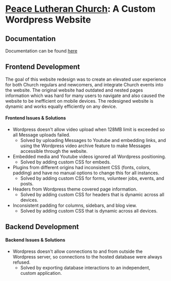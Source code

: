 # [Peace Lutheran Church](https://peacelc.com): A Custom Wordpress Website   

## Documentation
Documentation can be found [here](https://docs.google.com/document/d/15RkCXNSL9OtPKiphF9jgUPiGUlcWiMuyPx_aq3dzQ9E/edit?usp=sharing)

## Frontend Development   
The goal of this website redesign was to create an elevated user experience for both Church regulars and newcomers, and integrate Church events into the website. The original website had outdated and nested pages information which was hard for many users to navigate and also caused the website to be inefficient on mobile devices. The redesigned website is dynamic and works equally efficiently on any device. 

#### Frontend Issues & Solutions  

- Wordpress doesn't allow video upload when 128MB limit is exceeded so all Message uploads failed.
  - Solved by uploading Messages to Youtube and embedding links, and using the Wordpress video archive feature to make Messages accessible through the website.
- Embedded media and Youtube videos ignored all Wordpress positioning.
  - Solved by adding custom CSS for embeds. 
- Plugins from different origins had inconsistent CSS (fonts, colors, padding) and have no manual options to change this for all instances.
  - Solved by adding custom CSS for forms, volunteer jobs, events, and posts.
- Headers from Wordpress theme covered page information.
  - Solved by adding custom CSS for headers that is dynamic across all devices.
- Inconsistent padding for columns, sidebars, and blog view.
  - Solved by adding custom CSS that is dynamic across all devices.
 

## Backend Development   
#### Backend Issues & Solutions   
- Wordpress doesn't allow connections to and from outside the Wordpress server, so connections to the hosted database were always refused.
  - Solved by exporting database interactions to an independent, custom application.

